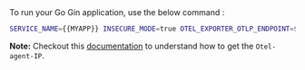 &nbsp;

To run your Go Gin application, use the below command :

```bash
SERVICE_NAME={{MYAPP}} INSECURE_MODE=true OTEL_EXPORTER_OTLP_ENDPOINT=$(Otel-agent-IP):4317 go run main.go
```

**Note:** Checkout this [documentation](https://signoz.io/docs/tutorial/kubernetes-infra-metrics/#send-data-from-instrumented-applications) to understand how to get the `Otel-agent-IP`.